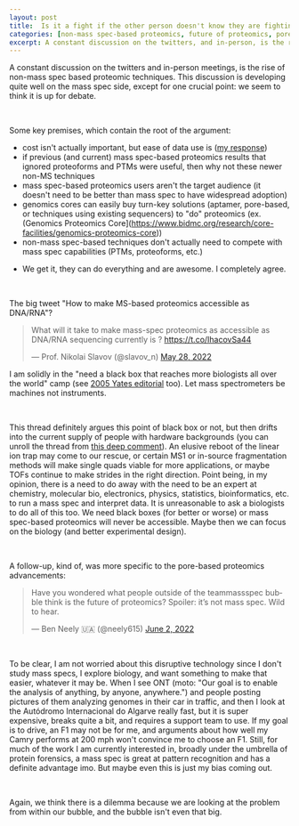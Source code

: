 ```yaml
---
layout: post
title:  Is it a fight if the other person doesn't know they are fighting
categories: [non-mass spec-based proteomics, future of proteomics, pore-based proteomics, aptamer-based proteomics]
excerpt: A constant discussion on the twitters, and in-person, is the rise of non-mass spec based proteomic techniques. This discussion is developing quite well from the mass spec side, except for one crucial point: we seem to think it is a point up for debate.
---
```


A constant discussion on the twitters and in-person meetings, is the rise of non-mass spec based proteomic techniques. This discussion is developing quite well on the mass spec side, except for one crucial point: we seem to think it is up for debate.

&nbsp;  

Some key premises, which contain the root of the argument:
* cost isn't actually important, but ease of data use is ([my response](https://twitter.com/neely615/status/1530653991801077763?s=20&t=k118iFtYQMzFiN_dZOoDBQ))
* if previous (and current) mass spec-based proteomics results that ignored proteoforms and PTMs were useful, then why not these newer non-MS techniques
* mass spec-based proteomics users aren't the target audience (it doesn't need to be better than mass spec to have widespread adoption)
* genomics cores can easily buy turn-key solutions (aptamer, pore-based, or techniques using existing sequencers) to "do" proteomics (ex. (Genomics Proteomics Core](https://www.bidmc.org/research/core-facilities/genomics-proteomics-core))
* non-mass spec-based techniques don't actually need to compete with mass spec capabilities (PTMs, proteoforms, etc.)
 - We get it, they can do everything and are awesome. I completely agree.

&nbsp;  

The big tweet "How to make MS-based proteomics accessible as DNA/RNA"?
<blockquote class="twitter-tweet"><p lang="en" dir="ltr">What will it take to make mass-spec proteomics as accessible as DNA/RNA sequencing currently is ? <a href="https://t.co/IhacovSa44">https://t.co/IhacovSa44</a></p>&mdash; Prof. Nikolai Slavov (@slavov_n) <a href="https://twitter.com/slavov_n/status/1530517564115255296?ref_src=twsrc%5Etfw">May 28, 2022</a></blockquote> <script async src="https://platform.twitter.com/widgets.js" charset="utf-8"></script> 


I am solidly in the "need a black box that reaches more biologists all over the world" camp (see [2005 Yates editorial](https://www.the-scientist.com/vision/proteomics-power-to-the-people-49117) too). Let mass spectrometers be machines not instruments.

&nbsp;  

This thread definitely argues this point of black box or not, but then drifts into the current supply of people with hardware backgrounds (you can unroll the thread from [this deep comment](https://twitter.com/bundyba1972/status/1532102338990772224?s=20&t=W_13_TpXrAK7Vn0H61CrJg)). An elusive reboot of the linear ion trap may come to our rescue, or certain MS1 or in-source fragmentation methods will make single quads viable for more applications, or maybe TOFs continue to make strides in the right direction. Point being, in my opinion, there is a need to do away with the need to be an expert at chemistry, molecular bio, electronics, physics, statistics, bioinformatics, etc. to run a mass spec and interpret data. It is unreasonable to ask a biologists to do all of this too. We need black boxes (for better or worse) or mass spec-based proteomics will never be accessible. Maybe then we can focus on the biology (and better experimental design).

&nbsp;  

A follow-up, kind of, was more specific to the pore-based proteomics advancements:
<blockquote class="twitter-tweet"><p lang="en" dir="ltr">Have you wondered what people outside of the teammassspec bubble think is the future of proteomics? Spoiler: it’s not mass spec. Wild to hear.</p>&mdash; Ben Neely 🇺🇦 (@neely615) <a href="https://twitter.com/neely615/status/1532478656299294730?ref_src=twsrc%5Etfw">June 2, 2022</a></blockquote> <script async src="https://platform.twitter.com/widgets.js" charset="utf-8"></script> 

&nbsp;  

To be clear, I am not worried about this disruptive technology since I don't study mass specs, I explore biology, and want something to make that easier, whatever it may be. When I see ONT (moto: "Our goal is to enable the analysis of anything, by anyone, anywhere.") and people posting pictures of them analyzing genomes in their car in traffic, and then I look at the Autódromo Internacional do Algarve really fast, but it is super expensive, breaks quite a bit, and requires a support team to use. If my goal is to drive, an F1 may not be for me, and arguments about how well my Camry performs at 200 mph won't convince me to choose an F1. Still, for much of the work I am currently interested in, broadly under the umbrella of protein forensics, a mass spec is great at pattern recognition and has a definite advantage imo. But maybe even this is just my bias coming out.

&nbsp;  

Again, we think there is a dilemma because we are looking at the problem from within our bubble, and the bubble isn't even that big.


&nbsp;  
&nbsp;  
&nbsp;  
